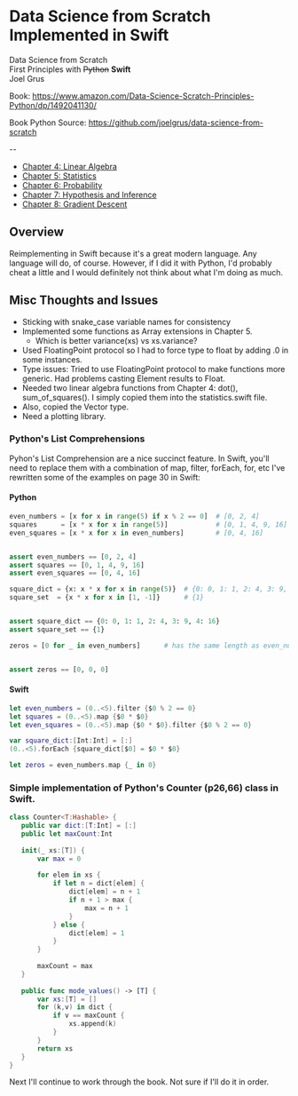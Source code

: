# Data Science from Scratch Implemented in Swift

Data Science from Scratch<br/>
First Principles with ~~Python~~ **Swift**<br/>
Joel Grus

Book: https://www.amazon.com/Data-Science-Scratch-Principles-Python/dp/1492041130/

Book Python Source: https://github.com/joelgrus/data-science-from-scratch

--

- [Chapter 4: Linear Algebra](swift/linear_algebra.swift) 
- [Chapter 5: Statistics](swift/statistics.swift)
- [Chapter 6: Probability](swift/probability.swift)
- [Chapter 7: Hypothesis and Inference](swift/inference.swift)
- [Chapter 8: Gradient Descent](swift/gradient_descent.swift)


## Overview

Reimplementing in Swift because it's a great modern language.  Any language will do, of course. However, if I did it with Python, I'd probably cheat a little and I would definitely not think about what I'm doing as much.
 
 ## Misc Thoughts and Issues
 
 - Sticking with snake_case variable names for consistency
 - Implemented some functions as Array extensions in Chapter 5.
    - Which is better variance(xs) vs xs.variance?
 - Used FloatingPoint protocol so I had to force type to float by adding .0 in some instances.
 - Type issues: Tried to use FloatingPoint protocol to make functions more generic.  Had problems casting Element results to Float.
 - Needed two linear algebra functions from Chapter 4: dot(), sum_of_squares().  I simply copied them into the statistics.swift file.
 - Also, copied the Vector type.
 - Need a plotting library.  
 
 ### Python's List Comprehensions
 
 Pyhon's List Comprehension are a nice succinct feature.  In Swift, you'll need to replace them with a combination of map, filter, forEach, for, etc  I've rewritten some of the examples on page 30 in Swift:
 
 #### Python
 
 ```python
even_numbers = [x for x in range(5) if x % 2 == 0]  # [0, 2, 4]
squares      = [x * x for x in range(5)]            # [0, 1, 4, 9, 16]
even_squares = [x * x for x in even_numbers]        # [0, 4, 16]


assert even_numbers == [0, 2, 4]
assert squares == [0, 1, 4, 9, 16]
assert even_squares == [0, 4, 16]

square_dict = {x: x * x for x in range(5)}  # {0: 0, 1: 1, 2: 4, 3: 9, 4: 16}
square_set  = {x * x for x in [1, -1]}      # {1}


assert square_dict == {0: 0, 1: 1, 2: 4, 3: 9, 4: 16}
assert square_set == {1}

zeros = [0 for _ in even_numbers]      # has the same length as even_numbers


assert zeros == [0, 0, 0]

```

 
#### Swift

```swift
let even_numbers = (0..<5).filter {$0 % 2 == 0}
let squares = (0..<5).map {$0 * $0}
let even_squares = (0..<5).map {$0 * $0}.filter {$0 % 2 == 0}

var square_dict:[Int:Int] = [:]
(0..<5).forEach {square_dict[$0] = $0 * $0}

let zeros = even_numbers.map {_ in 0}
```

 ### Simple implementation of Python's Counter (p26,66) class in Swift.
 
 ```swift
 class Counter<T:Hashable> {
    public var dict:[T:Int] = [:]
    public let maxCount:Int
    
    init(_ xs:[T]) {
        var max = 0
        
        for elem in xs {
            if let n = dict[elem] {
                dict[elem] = n + 1
                if n + 1 > max {
                    max = n + 1
                }
            } else {
                dict[elem] = 1
            }
        }
        
        maxCount = max
    }
    
    public func mode_values() -> [T] {
        var xs:[T] = []
        for (k,v) in dict {
            if v == maxCount {
                xs.append(k)
            }
        }
        return xs
    }
}
```
 
 
 Next I'll continue to work through the book.  Not sure if I'll do it in order.
 
